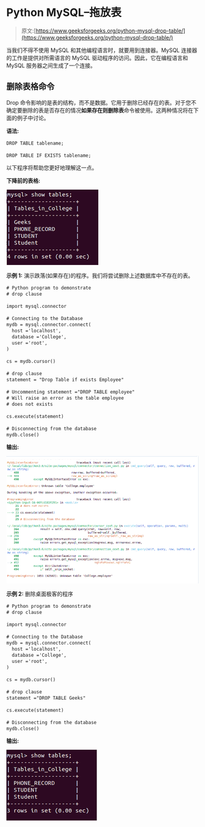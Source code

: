 # Python MySQL–拖放表

> 原文:[https://www.geeksforgeeks.org/python-mysql-drop-table/](https://www.geeksforgeeks.org/python-mysql-drop-table/)

当我们不得不使用 MySQL 和其他编程语言时，就要用到连接器。MySQL 连接器的工作是提供对所需语言的 MySQL 驱动程序的访问。因此，它在编程语言和 MySQL 服务器之间生成了一个连接。

## 删除表格命令

Drop 命令影响的是表的结构，而不是数据。它用于删除已经存在的表。对于您不确定要删除的表是否存在的情况**如果存在则删除表**命令被使用。这两种情况将在下面的例子中讨论。

**语法:**

```
DROP TABLE tablename;

DROP TABLE IF EXISTS tablename;

```

以下程序将帮助您更好地理解这一点。

**下降前的表格:**

![python-mysql-drop](img/13c57524063b28d2e40bfd1aabd4f72e.png)

**示例 1:** 演示跌落(如果存在)的程序。我们将尝试删除上述数据库中不存在的表。

```
# Python program to demonstrate
# drop clause

import mysql.connector

# Connecting to the Database
mydb = mysql.connector.connect(
  host ='localhost',
  database ='College',
  user ='root',
)

cs = mydb.cursor()

# drop clause
statement = "Drop Table if exists Employee"

# Uncommenting statement ="DROP TABLE employee"
# Will raise an error as the table employee
# does not exists

cs.execute(statement)

# Disconnecting from the database
mydb.close()
```

**输出:**

![python-mysql-drop-1](img/cd3ab57be46633d0e48f55e83dfb292d.png)

**示例 2:** 删除桌面极客的程序

```
# Python program to demonstrate
# drop clause

import mysql.connector

# Connecting to the Database
mydb = mysql.connector.connect(
  host ='localhost',
  database ='College',
  user ='root',
)

cs = mydb.cursor()

# drop clause
statement ="DROP TABLE Geeks"

cs.execute(statement)

# Disconnecting from the database
mydb.close()
```

**输出:**

![python-mysql-drop-2](img/68ee9ea68b6e7a7b11faddbdd3d89d3a.png)